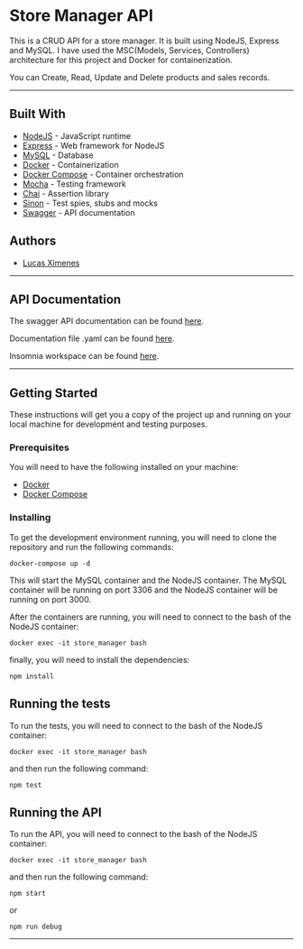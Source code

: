 # Store Manager API

This is a CRUD API for a store manager. It is built using NodeJS, Express and MySQL. I have used the MSC(Models, Services, Controllers) architecture for this project and Docker for containerization.

You can Create, Read, Update and Delete products and sales records.

---

## Built With

- [NodeJS](https://nodejs.org/en/) - JavaScript runtime
- [Express](https://expressjs.com/) - Web framework for NodeJS
- [MySQL](https://www.mysql.com/) - Database
- [Docker](https://www.docker.com/) - Containerization
- [Docker Compose](https://docs.docker.com/compose/) - Container orchestration
- [Mocha](https://mochajs.org/) - Testing framework
- [Chai](https://www.chaijs.com/) - Assertion library
- [Sinon](https://sinonjs.org/) - Test spies, stubs and mocks
- [Swagger](https://swagger.io/) - API documentation

## Authors

- [Lucas Ximenes](https://www.linkedin.com/in/lucasdximenes/)

---

## API Documentation

The swagger API documentation can be found [here](https://app.swaggerhub.com/apis-docs/lucasdximenes/Store-Manager-API/1.0.0#/).

Documentation file .yaml can be found [here](./store-manager-api-documentation.yaml).

Insomnia workspace can be found [here](./Insomnia_api_documentation.json).

---

## Getting Started

These instructions will get you a copy of the project up and running on your local machine for development and testing purposes.

### Prerequisites

You will need to have the following installed on your machine:

- [Docker](https://www.docker.com/)
- [Docker Compose](https://docs.docker.com/compose/)

### Installing

To get the development environment running, you will need to clone the repository and run the following commands:

```
docker-compose up -d
```

This will start the MySQL container and the NodeJS container. The MySQL container will be running on port 3306 and the NodeJS container will be running on port 3000.

After the containers are running, you will need to connect to the bash of the NodeJS container:

```
docker exec -it store_manager bash
```

finally, you will need to install the dependencies:

```
npm install
```

## Running the tests

To run the tests, you will need to connect to the bash of the NodeJS container:

```
docker exec -it store_manager bash
```

and then run the following command:

```
npm test
```

## Running the API

To run the API, you will need to connect to the bash of the NodeJS container:

```
docker exec -it store_manager bash
```

and then run the following command:

```
npm start
```

or

```
npm run debug
```

---
